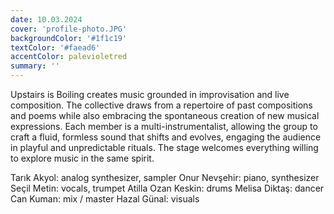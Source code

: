 ```yaml
---
date: 10.03.2024
cover: 'profile-photo.JPG'
backgroundColor: '#1f1c19'
textColor: '#faead6'
accentColor: palevioletred
summary: ''
---
```

Upstairs is Boiling creates music grounded in improvisation and live composition. The collective draws from a repertoire of past compositions and poems while also embracing the spontaneous creation of new musical expressions. Each member is a multi-instrumentalist, allowing the group to craft a fluid, formless sound that shifts and evolves, engaging the audience in playful and unpredictable rituals. The stage welcomes everything willing to explore music in the same spirit.

Tarık Akyol: analog synthesizer, sampler
Onur Nevşehir: piano, synthesizer
Seçil Metin: vocals, trumpet
Atilla Ozan Keskin: drums
Melisa Diktaş: dancer
Can Kuman: mix / master
Hazal Günal: visuals